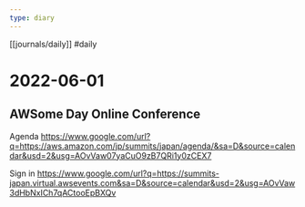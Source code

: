 ```yaml
---
type: diary
---
```


[[journals/daily]]  #daily 
# 2022-06-01

## AWSome Day Online Conference

Agenda
https://www.google.com/url?q=https://aws.amazon.com/jp/summits/japan/agenda/&sa=D&source=calendar&usd=2&usg=AOvVaw07yaCuO9zB7QRi1y0zCEX7

Sign in
https://www.google.com/url?q=https://summits-japan.virtual.awsevents.com&sa=D&source=calendar&usd=2&usg=AOvVaw3dHbNxICh7qACtooEpBXQv


